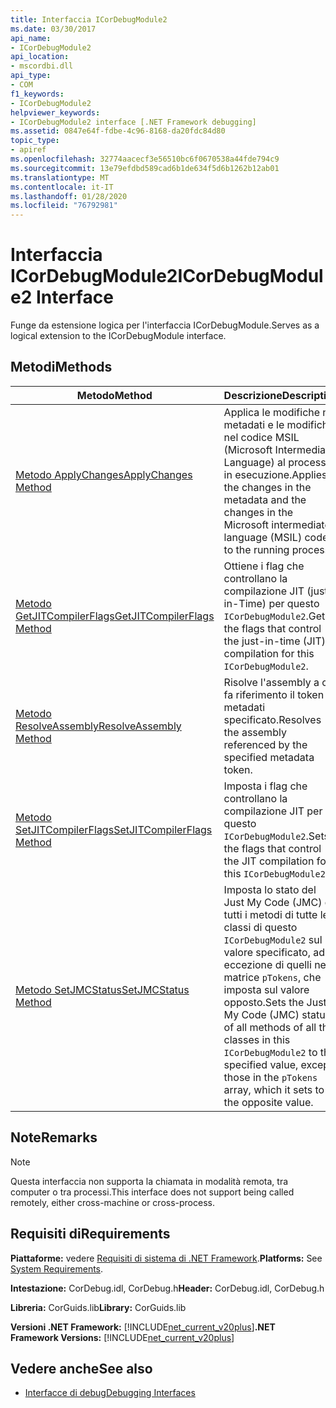```yaml
---
title: Interfaccia ICorDebugModule2
ms.date: 03/30/2017
api_name:
- ICorDebugModule2
api_location:
- mscordbi.dll
api_type:
- COM
f1_keywords:
- ICorDebugModule2
helpviewer_keywords:
- ICorDebugModule2 interface [.NET Framework debugging]
ms.assetid: 0847e64f-fdbe-4c96-8168-da20fdc84d80
topic_type:
- apiref
ms.openlocfilehash: 32774aacecf3e56510bc6f0670538a44fde794c9
ms.sourcegitcommit: 13e79efdbd589cad6b1de634f5d6b1262b12ab01
ms.translationtype: MT
ms.contentlocale: it-IT
ms.lasthandoff: 01/28/2020
ms.locfileid: "76792981"
---
```

# <a name="icordebugmodule2-interface"></a><span data-ttu-id="9f341-102">Interfaccia ICorDebugModule2</span><span class="sxs-lookup"><span data-stu-id="9f341-102">ICorDebugModule2 Interface</span></span>

<span data-ttu-id="9f341-103">Funge da estensione logica per l'interfaccia ICorDebugModule.</span><span class="sxs-lookup"><span data-stu-id="9f341-103">Serves as a logical extension to the ICorDebugModule interface.</span></span>  
  
## <a name="methods"></a><span data-ttu-id="9f341-104">Metodi</span><span class="sxs-lookup"><span data-stu-id="9f341-104">Methods</span></span>  
  
|<span data-ttu-id="9f341-105">Metodo</span><span class="sxs-lookup"><span data-stu-id="9f341-105">Method</span></span>|<span data-ttu-id="9f341-106">Descrizione</span><span class="sxs-lookup"><span data-stu-id="9f341-106">Description</span></span>|  
|------------|-----------------|  
|[<span data-ttu-id="9f341-107">Metodo ApplyChanges</span><span class="sxs-lookup"><span data-stu-id="9f341-107">ApplyChanges Method</span></span>](icordebugmodule2-applychanges-method.md)|<span data-ttu-id="9f341-108">Applica le modifiche nei metadati e le modifiche nel codice MSIL (Microsoft Intermediate Language) al processo in esecuzione.</span><span class="sxs-lookup"><span data-stu-id="9f341-108">Applies the changes in the metadata and the changes in the Microsoft intermediate language (MSIL) code to the running process.</span></span>|  
|[<span data-ttu-id="9f341-109">Metodo GetJITCompilerFlags</span><span class="sxs-lookup"><span data-stu-id="9f341-109">GetJITCompilerFlags Method</span></span>](icordebugmodule2-getjitcompilerflags-method.md)|<span data-ttu-id="9f341-110">Ottiene i flag che controllano la compilazione JIT (just-in-Time) per questo `ICorDebugModule2`.</span><span class="sxs-lookup"><span data-stu-id="9f341-110">Gets the flags that control the just-in-time (JIT) compilation for this `ICorDebugModule2`.</span></span>|  
|[<span data-ttu-id="9f341-111">Metodo ResolveAssembly</span><span class="sxs-lookup"><span data-stu-id="9f341-111">ResolveAssembly Method</span></span>](icordebugmodule2-resolveassembly-method.md)|<span data-ttu-id="9f341-112">Risolve l'assembly a cui fa riferimento il token di metadati specificato.</span><span class="sxs-lookup"><span data-stu-id="9f341-112">Resolves the assembly referenced by the specified metadata token.</span></span>|  
|[<span data-ttu-id="9f341-113">Metodo SetJITCompilerFlags</span><span class="sxs-lookup"><span data-stu-id="9f341-113">SetJITCompilerFlags Method</span></span>](icordebugmodule2-setjitcompilerflags-method.md)|<span data-ttu-id="9f341-114">Imposta i flag che controllano la compilazione JIT per questo `ICorDebugModule2`.</span><span class="sxs-lookup"><span data-stu-id="9f341-114">Sets the flags that control the JIT compilation for this `ICorDebugModule2`.</span></span>|  
|[<span data-ttu-id="9f341-115">Metodo SetJMCStatus</span><span class="sxs-lookup"><span data-stu-id="9f341-115">SetJMCStatus Method</span></span>](icordebugmodule2-setjmcstatus-method.md)|<span data-ttu-id="9f341-116">Imposta lo stato del Just My Code (JMC) di tutti i metodi di tutte le classi di questo `ICorDebugModule2` sul valore specificato, ad eccezione di quelli nella matrice `pTokens`, che imposta sul valore opposto.</span><span class="sxs-lookup"><span data-stu-id="9f341-116">Sets the Just My Code (JMC) status of all methods of all the classes in this `ICorDebugModule2` to the specified value, except those in the `pTokens` array, which it sets to the opposite value.</span></span>|  
  
## <a name="remarks"></a><span data-ttu-id="9f341-117">Note</span><span class="sxs-lookup"><span data-stu-id="9f341-117">Remarks</span></span>  
  
> [!NOTE]
> <span data-ttu-id="9f341-118">Questa interfaccia non supporta la chiamata in modalità remota, tra computer o tra processi.</span><span class="sxs-lookup"><span data-stu-id="9f341-118">This interface does not support being called remotely, either cross-machine or cross-process.</span></span>  
  
## <a name="requirements"></a><span data-ttu-id="9f341-119">Requisiti di</span><span class="sxs-lookup"><span data-stu-id="9f341-119">Requirements</span></span>  
 <span data-ttu-id="9f341-120">**Piattaforme:** vedere [Requisiti di sistema di .NET Framework](../../../../docs/framework/get-started/system-requirements.md).</span><span class="sxs-lookup"><span data-stu-id="9f341-120">**Platforms:** See [System Requirements](../../../../docs/framework/get-started/system-requirements.md).</span></span>  
  
 <span data-ttu-id="9f341-121">**Intestazione:** CorDebug.idl, CorDebug.h</span><span class="sxs-lookup"><span data-stu-id="9f341-121">**Header:** CorDebug.idl, CorDebug.h</span></span>  
  
 <span data-ttu-id="9f341-122">**Libreria:** CorGuids.lib</span><span class="sxs-lookup"><span data-stu-id="9f341-122">**Library:** CorGuids.lib</span></span>  
  
 <span data-ttu-id="9f341-123">**Versioni .NET Framework:** [!INCLUDE[net_current_v20plus](../../../../includes/net-current-v20plus-md.md)]</span><span class="sxs-lookup"><span data-stu-id="9f341-123">**.NET Framework Versions:** [!INCLUDE[net_current_v20plus](../../../../includes/net-current-v20plus-md.md)]</span></span>  
  
## <a name="see-also"></a><span data-ttu-id="9f341-124">Vedere anche</span><span class="sxs-lookup"><span data-stu-id="9f341-124">See also</span></span>

- [<span data-ttu-id="9f341-125">Interfacce di debug</span><span class="sxs-lookup"><span data-stu-id="9f341-125">Debugging Interfaces</span></span>](debugging-interfaces.md)

